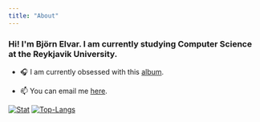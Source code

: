 ```yaml
---
title: "About"
---
```


### Hi! I'm Björn Elvar. I am currently studying Computer Science at the Reykjavik University.

- 🎧 I am currently obsessed with this [album](https://open.spotify.com/album/6GjwtEZcfenmOf6l18N7T7?si=xQP9Q3bSSoiY4PuMit3hVg).
<!-- - 💬 Ask me anything [here](https://github.com/alongwy/alongwy/issues). -->
- 📫 You can email me [here](mailto:bjornelvar@icloud.com).
<!-- - 🐯 My GitHub [Overview](https://github.com/alongwy) and side project [NotCraft](https://notcraft.alongwy.top) -->

[![Stat](https://github-readme-stats-bjornelvar.vercel.app/api?username=bjornelvar&card_width=500&include_all_commits=true&count_private=true&show_icons=true&line_height=20&theme=moltack)](https://github.com/bjornelvar)
[![Top-Langs](https://github-readme-stats-bjornelvar.vercel.app/api/top-langs/?username=bjornelvar&card_width=450&layout=compact&hide=HTML,PostScript&theme=moltack)](https://github.com/bjornelvar)